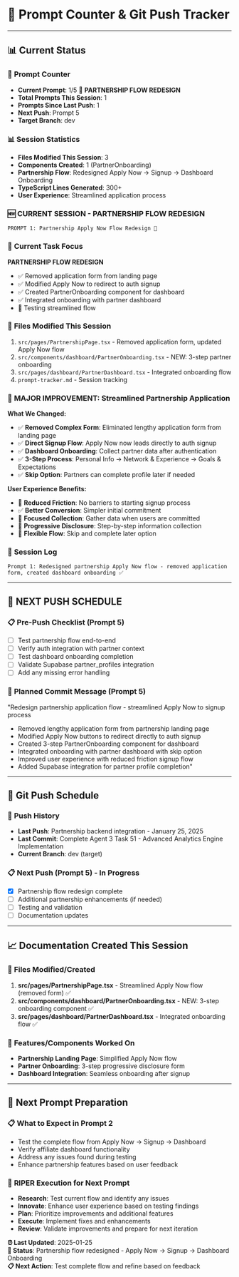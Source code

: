 # 🔢 **Prompt Counter & Git Push Tracker**

---

## 📊 **Current Status**

### 🎯 **Prompt Counter**
- **Current Prompt**: 1/5 🔄 **PARTNERSHIP FLOW REDESIGN**
- **Total Prompts This Session**: 1
- **Prompts Since Last Push**: 1
- **Next Push**: Prompt 5
- **Target Branch**: dev

### 📊 **Session Statistics**
- **Files Modified This Session**: 3
- **Components Created**: 1 (PartnerOnboarding)
- **Partnership Flow**: Redesigned Apply Now → Signup → Dashboard Onboarding
- **TypeScript Lines Generated**: 300+
- **User Experience**: Streamlined application process

### 🆕 **CURRENT SESSION - PARTNERSHIP FLOW REDESIGN**

```
PROMPT 1: Partnership Apply Now Flow Redesign 🔄
```

### 🎯 **Current Task Focus**
**PARTNERSHIP FLOW REDESIGN**
- ✅ Removed application form from landing page
- ✅ Modified Apply Now to redirect to auth signup
- ✅ Created PartnerOnboarding component for dashboard
- ✅ Integrated onboarding with partner dashboard
- 🎯 Testing streamlined flow

### 📝 **Files Modified This Session**
1. `src/pages/PartnershipPage.tsx` - Removed application form, updated Apply Now flow
2. `src/components/dashboard/PartnerOnboarding.tsx` - NEW: 3-step partner onboarding
3. `src/pages/dashboard/PartnerDashboard.tsx` - Integrated onboarding flow
4. `prompt-tracker.md` - Session tracking

### 🎯 **MAJOR IMPROVEMENT: Streamlined Partnership Application**

**What We Changed:**
- ✅ **Removed Complex Form**: Eliminated lengthy application form from landing page
- ✅ **Direct Signup Flow**: Apply Now now leads directly to auth signup
- ✅ **Dashboard Onboarding**: Collect partner data after authentication
- ✅ **3-Step Process**: Personal Info → Network & Experience → Goals & Expectations
- ✅ **Skip Option**: Partners can complete profile later if needed

**User Experience Benefits:**
- 🚀 **Reduced Friction**: No barriers to starting signup process
- ✅ **Better Conversion**: Simpler initial commitment
- 🎯 **Focused Collection**: Gather data when users are committed
- 📱 **Progressive Disclosure**: Step-by-step information collection
- 🔄 **Flexible Flow**: Skip and complete later option

### 📝 **Session Log**
```
Prompt 1: Redesigned partnership Apply Now flow - removed application form, created dashboard onboarding ✅
```

---

## 🚀 **NEXT PUSH SCHEDULE** 

### 📋 **Pre-Push Checklist (Prompt 5)**
- [ ] Test partnership flow end-to-end
- [ ] Verify auth integration with partner context
- [ ] Test dashboard onboarding completion
- [ ] Validate Supabase partner_profiles integration
- [ ] Add any missing error handling

### 📝 **Planned Commit Message (Prompt 5)**
"Redesign partnership application flow - streamlined Apply Now to signup process

- Removed lengthy application form from partnership landing page
- Modified Apply Now buttons to redirect directly to auth signup
- Created 3-step PartnerOnboarding component for dashboard
- Integrated onboarding with partner dashboard with skip option
- Improved user experience with reduced friction signup flow
- Added Supabase integration for partner profile completion"

---

## 🔄 **Git Push Schedule**

### 📅 **Push History**
- **Last Push**: Partnership backend integration - January 25, 2025
- **Last Commit**: Complete Agent 3 Task 51 - Advanced Analytics Engine Implementation
- **Current Branch**: dev (target)

### 📋 **Next Push (Prompt 5) - In Progress**
- [x] Partnership flow redesign complete
- [ ] Additional partnership enhancements (if needed)
- [ ] Testing and validation
- [ ] Documentation updates

---

## 📈 **Documentation Created This Session**

### 📝 **Files Modified/Created**
1. **src/pages/PartnershipPage.tsx** - Streamlined Apply Now flow (removed form) ✅
2. **src/components/dashboard/PartnerOnboarding.tsx** - NEW: 3-step onboarding component ✅
3. **src/pages/dashboard/PartnerDashboard.tsx** - Integrated onboarding flow ✅

### 🎯 **Features/Components Worked On**
- **Partnership Landing Page**: Simplified Apply Now flow
- **Partner Onboarding**: 3-step progressive disclosure form
- **Dashboard Integration**: Seamless onboarding after signup

---

## 🚀 **Next Prompt Preparation**

### 📋 **What to Expect in Prompt 2**
- Test the complete flow from Apply Now → Signup → Dashboard
- Verify affiliate dashboard functionality
- Address any issues found during testing
- Enhance partnership features based on user feedback

### 🎯 **RIPER Execution for Next Prompt**
- **Research**: Test current flow and identify any issues
- **Innovate**: Enhance user experience based on testing findings
- **Plan**: Prioritize improvements and additional features
- **Execute**: Implement fixes and enhancements
- **Review**: Validate improvements and prepare for next iteration

**⏰ Last Updated**: 2025-01-25  
**🎯 Status**: Partnership flow redesigned - Apply Now → Signup → Dashboard Onboarding  
**📋 Next Action**: Test complete flow and refine based on feedback